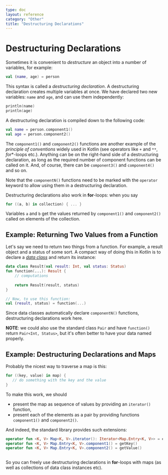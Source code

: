 ```yaml
---
type: doc
layout: reference
category: "Other"
title: "Destructuring Declarations"
---
```


# Destructuring Declarations

Sometimes it is convenient to _destructure_ an object into a number of variables, for example:

``` kotlin
val (name, age) = person 
```

This syntax is called a _destructuring declaration_. A destructuring declaration creates multiple variables at once.
We have declared two new variables: `name` and `age`, and can use them independently:
 
``` kotlin
println(name)
println(age)
```

A destructuring declaration is compiled down to the following code:

``` kotlin
val name = person.component1()
val age = person.component2()
```

The `component1()` and `component2()` functions are another example of the _principle of conventions_ widely used in Kotlin 
(see operators like `+` and `**`, *for**<!--keyword-->-loops etc.). 
Anything can be on the right-hand side of a destructuring declaration, as long as the required number of component functions can be called on it.
And, of course, there can be `component3()` and `component4()` and so on.

Note that the `componentN()` functions need to be marked with the `operator` keyword to allow using them in a destructuring declaration.

Destructuring declarations also work in **for**<!--keyword-->-loops: when you say

``` kotlin
for ((a, b) in collection) { ... }
```

Variables `a` and `b` get the values returned by `component1()` and `component2()` called on elements of the collection. 

## Example: Returning Two Values from a Function
 
Let's say we need to return two things from a function. For example, a result object and a status of some sort.
A compact way of doing this in Kotlin is to declare a [_data class_](data-classes.html) and return its instance:
 
``` kotlin
data class Result(val result: Int, val status: Status)
fun function(...): Result {
    // computations
    
    return Result(result, status)
}

// Now, to use this function:
val (result, status) = function(...)
```

Since data classes automatically declare `componentN()` functions, destructuring declarations work here.

**NOTE**: we could also use the standard class `Pair` and have `function()` return `Pair<Int, Status>`, 
but it's often better to have your data named properly.  

## Example: Destructuring Declarations and Maps

Probably the nicest way to traverse a map is this:

``` kotlin
for ((key, value) in map) {
   // do something with the key and the value
}
```

To make this work, we should 

* present the map as sequence of values by providing an `iterator()` function,
* present each of the elements as a pair by providing functions `component1()` and `component2()`.
  
And indeed, the standard library provides such extensions:

``` kotlin
operator fun <K, V> Map<K, V>.iterator(): Iterator<Map.Entry<K, V>> = entrySet().iterator()
operator fun <K, V> Map.Entry<K, V>.component1() = getKey()
operator fun <K, V> Map.Entry<K, V>.component2() = getValue()
  
```  
  
So you can freely use destructuring declarations in **for**<!--keyword-->-loops with maps (as well as collections of data class instances etc).
